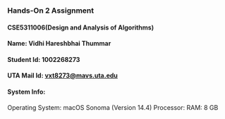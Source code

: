 ### Hands-On 2 Assignment

#### CSE5311006(Design and Analysis of Algorithms)
#### Name: Vidhi Hareshbhai Thummar
#### Student Id: 1002268273

#### UTA Mail Id: vxt8273@mavs.uta.edu

#### System Info:
Operating System:  macOS Sonoma (Version 14.4)
Processor: 
RAM: 8 GB

